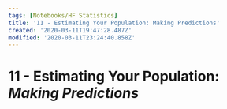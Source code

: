 ```yaml
---
tags: [Notebooks/HF Statistics]
title: '11 - Estimating Your Population: Making Predictions'
created: '2020-03-11T19:47:28.487Z'
modified: '2020-03-11T23:24:40.858Z'
---
```


# 11 - Estimating Your Population: *Making Predictions*
